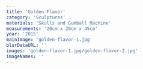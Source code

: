```yaml
---
title: 'Golden Flavor'
category: 'Sculptures'
materials: 'Skulls and Gumball Machine'
measurements: '20cm x 20cm x 45cm'
year: '2015'
mainImage: 'golden-flavor-1.jpg'
blurDataURL: ''
images: 'golden-flavor-1.jpg/golden-flavor-2.jpg'
imageNames: ''
---
```



